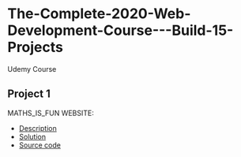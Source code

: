 # The-Complete-2020-Web-Development-Course---Build-15-Projects
Udemy Course
## Project 1
MATHS_IS_FUN WEBSITE:
- [Description](https://github.com/jhu-ep-coursera/fullstack-course4/blob/master/assignments/assignment2/Assignment-2.md)
- [Solution](https://faizy-khan.github.io/The-Complete-2020-Web-Development-Course---Build-15-Projects/1.Maths_Is_fun/MathsIsFun.html)
- [Source code](https://github.com/Faizy-khan/The-Complete-2020-Web-Development-Course---Build-15-Projects/tree/master/1.Maths_Is_fun)
